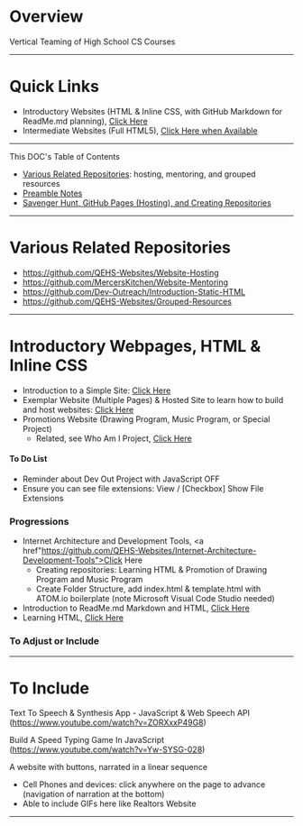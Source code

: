 # Overview
Vertical Teaming of High School CS Courses

---

# Quick Links
- Introductory Websites (HTML & Inline CSS, with GitHub Markdown for ReadMe.md planning), <a href="https://github.com/QEHS-Websites/Overview#introductory-webpages-html--inline-css">Click Here</a>
- Intermediate Websites (Full HTML5), <a href="">Click Here when Available</a>

---

This DOC's Table of Contents
- <a href="https://github.com/QEHS-Websites/Overview#various-related-repositories">Various Related Repositories</a>: hosting, mentoring, and grouped resources
- <a href="https://github.com/QEHS-Websites/Overview#preamble-notes">Preamble Notes</a>
- <a href="https://github.com/QEHS-Websites/Overview#savenger-hunt-github-pages-hosting-and-creating-repositories">Savenger Hunt, GitHub Pages (Hosting), and Creating Repositories</a>

---

# Various Related Repositories
- https://github.com/QEHS-Websites/Website-Hosting
- https://github.com/MercersKitchen/Website-Mentoring
- https://github.com/Dev-Outreach/Introduction-Static-HTML
- https://github.com/QEHS-Websites/Grouped-Resources

---

# Introductory Webpages, HTML & Inline CSS
- Introduction to a Simple Site: <a href="https://github.com/QEHS-Websites/Introductory-HTML">Click Here</a>
- Exemplar Website (Multiple Pages) & Hosted Site to learn how to build and host websites: <a href="https://github.com/QEHS-Websites/LearningHTML.github.io">Click Here</a>
- Promotions Website (Drawing Program, Music Program, or Special Project)
  - Related, see Who Am I Project, <a href="https://github.com/QEHS-Websites/Who-Am-I">Click Here</a>

#### To Do List
- Reminder about Dev Out Project with JavaScript OFF
- Ensure you can see file extensions: View / [Checkbox] Show File Extensions

### Progressions
- Internet Architecture and Development Tools, <a href"https://github.com/QEHS-Websites/Internet-Architecture-Development-Tools">Click Here</a>
  - Creating repositories: Learning HTML & Promotion of Drawing Program and Music Program
  - Create Folder Structure, add index.html & template.html with ATOM.io boilerplate (note Microsoft Visual Code Studio needed)
- Introduction to ReadMe.md Markdown and HTML, <a href="https://github.com/QEHS-Websites/Introductory-HTML">Click Here</a>
- Learning HTML, <a href="https://github.com/QEHS-Websites/LearningHTML.github.io">Click Here</a>

### To Adjust or Include

---

# To Include

Text To Speech & Synthesis App - JavaScript & Web Speech API (https://www.youtube.com/watch?v=ZORXxxP49G8)

Build A Speed Typing Game In JavaScript (https://www.youtube.com/watch?v=Yw-SYSG-028)

A website with buttons, narrated in a linear sequence
- Cell Phones and devices: click anywhere on the page to advance (navigation of narration at the bottom)
- Able to include GIFs here like Realtors Website

---
